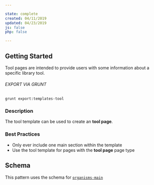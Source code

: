 ```yaml
---

state: complete
created: 04/11/2019
updated: 04/23/2019
js: false
php: false

---
```


## Getting Started

Tool pages are intended to provide users with some information about a specific library tool.

###### EXPORT VIA GRUNT

```
grunt export:templates-tool
```


### Description

The tool template can be used to create an **tool page**.


### Best Practices

- Only ever include one main section within the template
- Use the tool template for pages with the **tool page** page type


## Schema

This pattern uses the schema for [`organisms-main`][organisms-main]

[organisms-main]: /patterns/50-organisms-main-main/50-organisms-main-main.html
